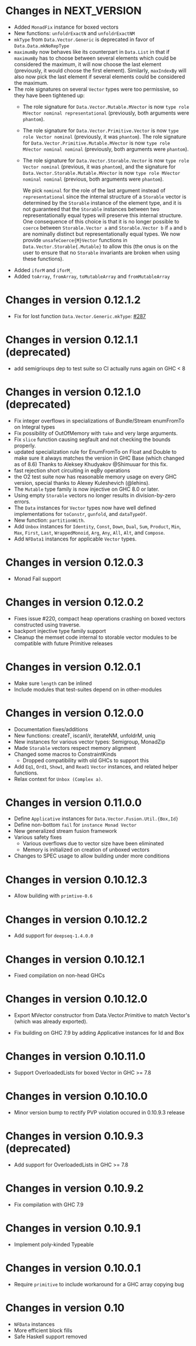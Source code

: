 # Changes in NEXT_VERSION

 * Added `MonadFix` instance for boxed vectors
 * New functions: `unfoldrExactN` and `unfoldrExactNM`
 * `mkType` from `Data.Vector.Generic` is deprecated in favor of
   `Data.Data.mkNoRepType`
 * `maximumBy` now behaves like its counterpart in `Data.List` in that if
   `maximumBy` has to choose between several elements which could be
   considered the maximum, it will now choose the last element (previously,
   it would choose the first element). Similarly, `maxIndexBy` will also
   now pick the last element if several elements could be considered the
   maximum.
 * The role signatures on several `Vector` types were too permissive, so they
   have been tightened up:
   * The role signature for `Data.Vector.Mutable.MVector` is now
     `type role MVector nominal representational` (previously, both arguments
     were `phantom`).
   * The role signature for `Data.Vector.Primitive.Vector` is now
     `type role Vector nominal` (previously, it was `phantom`).
     The role signature for `Data.Vector.Primitive.Mutable.MVector` is now
     `type role MVector nominal nominal` (previously, both arguments were
     `phantom`).
   * The role signature for `Data.Vector.Storable.Vector` is now
     `type role Vector nominal` (previous, it was `phantom`), and the signature
     for `Data.Vector.Storable.Mutable.MVector` is now
     `type role MVector nominal nominal` (previous, both arguments were
     `phantom`).

     We pick `nominal` for the role of the last argument instead of
     `representational` since the internal structure of a `Storable` vector
     is determined by the `Storable` instance of the element type, and it is
     not guaranteed that the `Storable` instances between two
     representationally equal types will preserve this internal structure.
     One consequence of this choice is that it is no longer possible to
     `coerce` between `Storable.Vector a` and `Storable.Vector b` if `a` and
     `b` are nominally distinct but representationally equal types. We now
     provide `unsafeCoerce{M}Vector` functions in
     `Data.Vector.Storable{.Mutable}` to allow this (the onus is on the user
     to ensure that no `Storable` invariants are broken when using these
     functions).
 * Added `iforM` and `iforM_`
 * Added `toArray`, `fromArray`, `toMutableArray` and `fromMutableArray`

# Changes in version 0.12.1.2

 * Fix for lost function `Data.Vector.Generic.mkType`: [#287](https://github.com/haskell/vector/issues/287)

# Changes in version 0.12.1.1 (deprecated)
 * add semigrioups dep to test suite so CI actually runs again on GHC < 8

# Changes in version 0.12.1.0 (deprecated)
 * Fix integer overflows in specializations of Bundle/Stream enumFromTo on Integral types
 * Fix possibility of OutOfMemory with `take` and very large arguments.
 * Fix `slice` function causing segfault and not checking the bounds properly.
 * updated specialization rule for EnumFromTo on Float and Double
  to make sure it always matches the version in GHC Base (which changed as of 8.6)
  Thanks to Aleksey Khudyakov @Shimuuar for this fix.
 * fast rejection short circuiting in eqBy operations
 * the O2 test suite now has reasonable memory usage on every GHC version,
    special thanks to Alexey Kuleshevich (@lehins).
 * The `Mutable` type family is now injective on GHC 8.0 or later.
 * Using empty `Storable` vectors no longer results in division-by-zero
   errors.
 * The `Data` instances for `Vector` types now have well defined
   implementations for `toConstr`, `gunfold`, and `dataTypeOf`.
 * New function: `partitionWith`.
 * Add `Unbox` instances for `Identity`, `Const`, `Down`, `Dual`, `Sum`,
   `Product`, `Min`, `Max`, `First`, `Last`, `WrappedMonoid`, `Arg`, `Any`,
   `All`, `Alt`, and `Compose`.
 * Add `NFData1` instances for applicable `Vector` types.

# Changes in version 0.12.0.3
  * Monad Fail support

# Changes in version 0.12.0.2
  * Fixes issue #220, compact heap operations crashing on boxed vectors constructed
    using traverse.
  * backport injective type family support
  * Cleanup the memset code internal to storable vector modules to be
    compatible with future Primitive releases

# Changes in version 0.12.0.1

 * Make sure `length` can be inlined
 * Include modules that test-suites depend on in other-modules

# Changes in version 0.12.0.0

 * Documentation fixes/additions
 * New functions: createT, iscanl/r, iterateNM, unfoldrM, uniq
 * New instances for various vector types: Semigroup, MonadZip
 * Made `Storable` vectors respect memory alignment
 * Changed some macros to ConstraintKinds
   - Dropped compatibility with old GHCs to support this
 * Add `Eq1`, `Ord1`, `Show1`, and `Read1` `Vector` instances, and related
   helper functions.
 * Relax context for `Unbox (Complex a)`.

# Changes in version 0.11.0.0

 * Define `Applicative` instances for `Data.Vector.Fusion.Util.{Box,Id}`
 * Define non-bottom `fail` for `instance Monad Vector`
 * New generalized stream fusion framework
 * Various safety fixes
   - Various overflows due to vector size have been eliminated
   - Memory is initialized on creation of unboxed vectors
 * Changes to SPEC usage to allow building under more conditions

# Changes in version 0.10.12.3

 * Allow building with `primtive-0.6`

# Changes in version 0.10.12.2

 * Add support for `deepseq-1.4.0.0`

# Changes in version 0.10.12.1

 * Fixed compilation on non-head GHCs

# Changes in version 0.10.12.0

 * Export MVector constructor from Data.Vector.Primitive to match Vector's
   (which was already exported).

 * Fix building on GHC 7.9 by adding Applicative instances for Id and Box

# Changes in version 0.10.11.0

 * Support OverloadedLists for boxed Vector in GHC >= 7.8

# Changes in version 0.10.10.0

 * Minor version bump to rectify PVP violation occured in 0.10.9.3 release

# Changes in version 0.10.9.3 (deprecated)

 * Add support for OverloadedLists in GHC >= 7.8

# Changes in version 0.10.9.2

 * Fix compilation with GHC 7.9

# Changes in version 0.10.9.1

 * Implement poly-kinded Typeable

# Changes in version 0.10.0.1

 * Require `primitive` to include workaround for a GHC array copying bug

# Changes in version 0.10

 * `NFData` instances
 * More efficient block fills
 * Safe Haskell support removed
